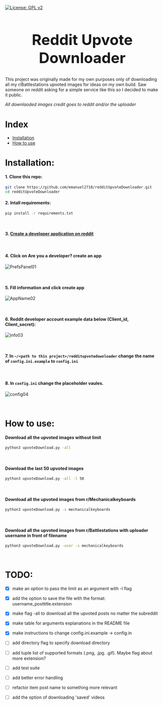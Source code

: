 [![License: GPL v2](https://img.shields.io/badge/License-GPL%20v2-blue.svg)](https://www.gnu.org/licenses/old-licenses/gpl-2.0.en.html)

<h1 align="center" style="font-size: 3rem;">
Reddit Upvote Downloader
</h1>

This project was originally made for my own purposes only of downloading all my r/Battlestations upvoted images
for ideas on my own build. Saw someone on reddit asking for a simple service like this so I decided to make it public.

*All downlaoded images credit goes to reddit and/or the uploader*



# Index

* [Installation](#installation)
* [How to use](#how-to-use)

# Installation:


#### 1. Clone this repo:
```sh
git clone https://github.com/emanuel2718/redditUpvoteDownloader.git
cd redditUpvoteDownloader
```

#### 2. Intall requirements:
```sh
pip install -r requirements.txt
```

&nbsp; 

#### 3. [Create a developer application on reddit](https://www.reddit.com/prefs/apps)

&nbsp; 

#### 4. Click on Are you a developer? create an app

![PrefsPanel01](https://user-images.githubusercontent.com/55965894/108690386-27288d80-74af-11eb-81a9-a0854ca7304d.png)

&nbsp; 

#### 5. Fill information and click create app

![AppName02](https://user-images.githubusercontent.com/55965894/108690978-d2394700-74af-11eb-9992-e81f8ba71bd4.png)

&nbsp; 

#### 6. Reddit developer account example data below (Client_id, Client_secret):

![info03](https://user-images.githubusercontent.com/55965894/108691188-10cf0180-74b0-11eb-84c7-c600ee2440ea.png)

&nbsp; 

#### 7. In `~/<path to this project>/redditupvotedownloader` change the name of `config.ini.example` to `config.ini`

&nbsp; 

#### 8. In `config.ini` change the placeholder vaules.

![config04](https://user-images.githubusercontent.com/55965894/108691226-1fb5b400-74b0-11eb-8ad8-79264181842b.png)

&nbsp; 

# How to use:

#### Download all the upvoted images without limit
```sh
python3 upvoteDownload.py -all
```
&nbsp; 

#### Download the last 50 upvoted images
```sh
python3 upvoteDownload.py -all -l 50
```
&nbsp; 

#### Download all the upvoted images from r/Mechanicalkeyboards
```sh
python3 upvoteDownload.py -s mechanicalkeyboards
```
&nbsp; 

#### Download all the upvoted images from r/Battlestations with uploader username in front of filename
```sh
python3 upvoteDownload.py -user -s mechanicalkeyboards
```
&nbsp; 

# TODO:

- [x] make an option to pass the limit as an argument with -l flag
- [x] add the option to save the file with the format: username_posttitle.extension
- [x] make flag -all to download all the upvoted posts no matter the subreddit
- [x] make table for arguments explanations in the README file
- [x] make instructions to change config.ini.example -> config.in
- [ ] add directory flag to specify download directory
- [ ] add tuple list of supported formats (.png, .jpg. .gif). Maybe flag about more extension?
- [ ] add test suite
- [ ] add better error handling
- [ ] refactor item post name to something more relevant
- [ ] add the option of downloading 'saved' videos

